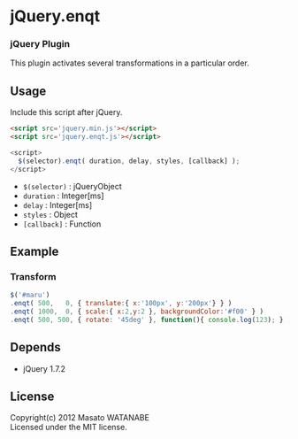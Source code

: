 # jQuery.enqt

### jQuery Plugin ###
This plugin activates several transformations in a particular order.

## Usage
Include this script after jQuery.

``` html
<script src='jquery.min.js'></script>
<script src='jquery.enqt.js'></script>
```
``` javascript
<script>
  $(selector).enqt( duration, delay, styles, [callback] );
</script>
```
+ `$(selector)` : jQueryObject
+ `duration` : Integer[ms]
+ `delay` : Integer[ms]
+ `styles` : Object
+ `[callback]` : Function

## Example

### Transform

``` javascript
$('#maru')
.enqt( 500,   0, { translate:{ x:'100px', y:'200px'} } )
.enqt( 1000,  0, { scale:{ x:2,y:2 }, backgroundColor:'#f00' } )
.enqt( 500, 500, { rotate: '45deg' }, function(){ console.log(123); } );
```

## Depends

* jQuery 1.7.2

## License

Copyright(c) 2012 Masato WATANABE  
Licensed under the MIT license.

